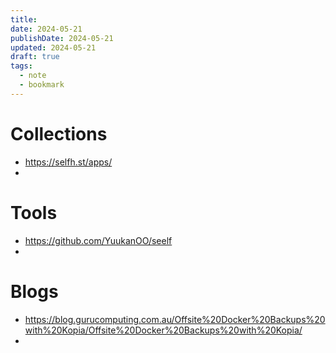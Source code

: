 ```yaml
---
title: 
date: 2024-05-21
publishDate: 2024-05-21
updated: 2024-05-21
draft: true
tags:
  - note
  - bookmark
---
```


# Collections

- https://selfh.st/apps/
- 


# Tools

- https://github.com/YuukanOO/seelf
- 


# Blogs

- https://blog.gurucomputing.com.au/Offsite%20Docker%20Backups%20with%20Kopia/Offsite%20Docker%20Backups%20with%20Kopia/
- 